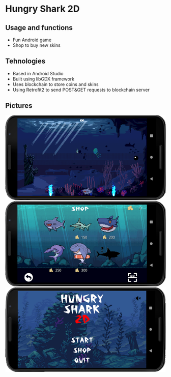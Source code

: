 # Hungry Shark 2D

## Usage and functions
* Fun Android game
* Shop to buy new skins

## Tehnologies
* Based in Android Studio
* Built using libGDX framework
* Uses blockchain to store coins and skins
* Using Retrofit2 to send POST&GET requests to blockchain server

## Pictures
![Image1](/pictures/gameplay.png)
![Image2](/pictures/shopscreen.png)
![Image3](/pictures/mainmenu.png)

